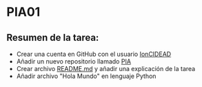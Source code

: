 # PIA01
## Resumen de la tarea:
+ Crear una cuenta en GitHub con el usuario [IonCIDEAD](https://github.com/IonCIDEAD)
+ Añadir un nuevo repositorio llamado [PIA](https://github.com/IonCIDEAD/PIA)
+ Crear archivo [README.md](https://github.com/IonCIDEAD/PIA/blob/main/README.md) y añadir una explicación de la tarea
+ Añadir archivo "Hola Mundo" en lenguaje Python
